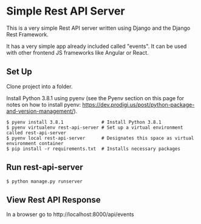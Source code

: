 # Simple Rest API Server

This is a very simple Rest API server written using Django and the Django Rest Framework.

It has a very simple app already included called "events". It can be used with other frontend JS frameworks like Angular or React.

## Set Up

Clone project into a folder.

Install Python 3.8.1 using pyenv (see the Pyenv section on this page for notes on how to install pyenv: https://dev.prodigi.us/post/python-package-and-version-management/).

`$ pyenv install 3.8.1              # Install Python 3.8.1` \
`$ pyenv virtualenv rest-api-server # Set up a virtual environment called rest-api-server` \
`$ pyenv local rest-api-server      # Designates this space as virtual environment container` \
`$ pip install -r requirements.txt  # Installs necessary packages` 

## Run rest-api-server 

`$ python manage.py runserver` 

## View Rest API Response

In a browser go to http://localhost:8000/api/events
